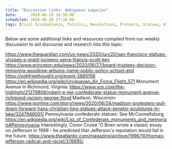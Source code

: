 ```yaml
---
title: "Discussion Links: Ambiguous Legacies"
date:      2020-06-29 16:30:00
scheduled: 2020-06-26 17:30:00
tags: [Civil Disobedience, Politics, Revolutions, Protests, Statues, History]
---
```

Below are some additional links and resources compiled from our weekly discussion to aid discourse and research into this topic:

https://www.theguardian.com/us-news/2020/jun/20/san-francisco-statues-ulysses-s-grant-junipero-serra-francis-scott-key
https://www.princeton.edu/news/2020/06/27/board-trustees-decision-removing-woodrow-wilsons-name-public-policy-school-and
https://pghfreethought.org/event-3885156
https://en.wikipedia.org/wiki/Uruguayan_Air_Force_Flight_571
Monument Avenue in Richmond, Virginia: https://www.vox.com/the-highlight/21279808/robert-e-lee-confederate-statue-monument-avenue-richmond-racism-george-floyd
Madison, Wisconsin: https://www.jsonline.com/story/news/2020/06/24/madison-protesters-pull-down-forward-hans-christian-heg-statues-attack-senator-sculptures-in-lake/3247948001/
Pennsylvania confederate statues: See McConnellsburg. https://en.wikipedia.org/wiki/List_of_Confederate_monuments_and_memorials#Pennsylvania
Interestingly, Conor Cruise 'O Brien wrote a classic essay on Jefferson in 1996 - he predicted that Jefferson's reputation would fall in the future. https://www.theatlantic.com/magazine/archive/1996/10/thomas-jefferson-radical-and-racist/376685/
